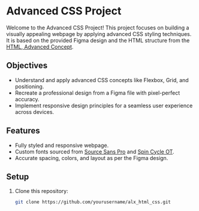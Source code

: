 # Advanced CSS Project

Welcome to the Advanced CSS Project! This project focuses on building a visually appealing webpage by applying advanced CSS styling techniques. It is based on the provided Figma design and the HTML structure from the [HTML, Advanced Concept](#).

## Objectives
- Understand and apply advanced CSS concepts like Flexbox, Grid, and positioning.
- Recreate a professional design from a Figma file with pixel-perfect accuracy.
- Implement responsive design principles for a seamless user experience across devices.

## Features
- Fully styled and responsive webpage.
- Custom fonts sourced from [Source Sans Pro](https://fonts.google.com/specimen/Source+Sans+Pro) and [Spin Cycle OT](#).
- Accurate spacing, colors, and layout as per the Figma design.

## Setup
1. Clone this repository:
   ```bash
   git clone https://github.com/yourusername/alx_html_css.git
